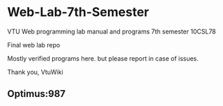# Web-Lab-7th-Semester
VTU Web programming lab manual and programs 7th semester 10CSL78

Final web lab repo

Mostly verified programs here. but please report in case of issues.

Thank you,
VtuWiki


## Optimus:987
